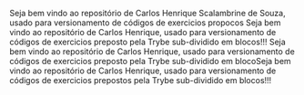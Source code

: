 Seja bem vindo ao repositório de Carlos Henrique Scalambrine de Souza, usado para versionamento de códigos de exercicios propocos
Seja bem vindo ao repositório de Carlos Henrique, usado para versionamento de códigos de exercicios preposto pela Trybe sub-dividido em blocos!!!
Seja bem vindo ao repositório de Carlos Henrique, usado para versionamento de códigos de exercicios preposto pela Trybe sub-dividido em blocoSeja bem vindo ao repositório de Carlos Henrique, usado para versionamento de códigos de exercicios prepostos pela Trybe sub-dividido em blocos!!!

